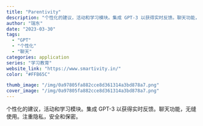 ```yaml
---
title: "Parentivity"
description: "个性化的建议，活动和学习模块。集成 GPT-3 以获得实时反馈。聊天功能，无缝使用。注重隐私，安全和保密。"
author: "瑞东"
date: "2023-03-30"
tags:
  - "GPT"
  - "个性化"
  - "聊天"
categories: application
series: "学习教育"
website_link: "https://www.smartivity.in/"
color: "#FFB65C"

thumb_image: "/img/0a97805fa882cce8d361314a3bd878a7.png"
cover_image: "/img/0a97805fa882cce8d361314a3bd878a7.png"
---
```


个性化的建议，活动和学习模块。集成 GPT-3 以获得实时反馈。聊天功能，无缝使用。注重隐私，安全和保密。